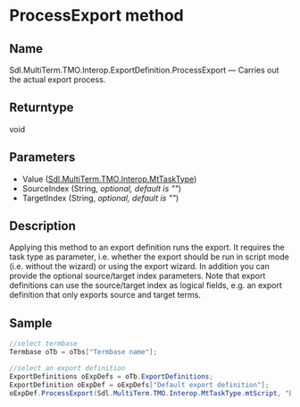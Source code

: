 # ProcessExport method




## Name

Sdl.MultiTerm.TMO.Interop.ExportDefinition.ProcessExport —          Carries out the actual export process.



## Returntype

void



## Parameters
* Value ([Sdl.MultiTerm.TMO.Interop.MtTaskType](Sdl.MultiTerm.TMO.Interop.MtTaskType.md))
* SourceIndex (String, *optional, default is ""*)
* TargetIndex (String, *optional, default is ""*)




## Description



Applying this method to an export definition runs the export. It requires the task type as parameter, i.e. whether the export should be run in script mode (i.e. without the wizard) or using the export wizard. In addition you can provide the optional source/target index parameters. Note that export definitions can use the source/target index as logical fields, e.g. an export definition that only exports source and target terms.



## Sample


```cs
//select termbase
Termbase oTb = oTbs["Termbase name"];

//select an export definition
ExportDefinitions oExpDefs = oTb.ExportDefinitions;
ExportDefinition oExpDef = oExpDefs["Default export definition"];
oExpDef.ProcessExport(Sdl.MultiTerm.TMO.Interop.MtTaskType.mtScript, "English", "German");
```

